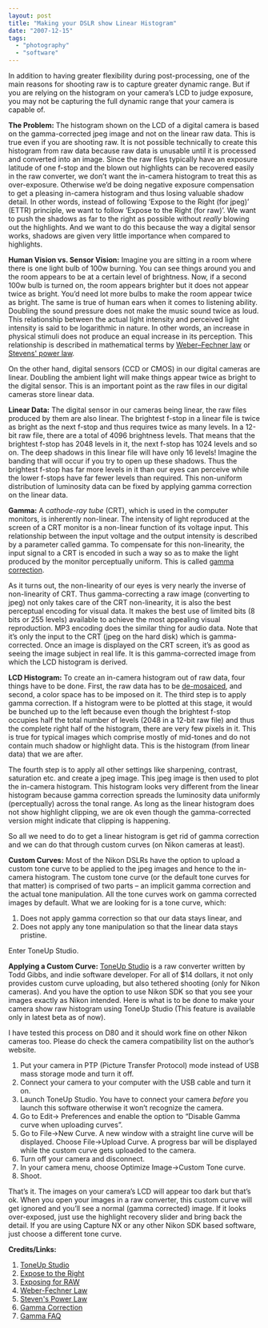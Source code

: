 ```yaml
---
layout: post
title: "Making your DSLR show Linear Histogram"
date: "2007-12-15"
tags: 
  - "photography"
  - "software"
---
```


In addition to having greater flexibility during post-processing, one of the main reasons for shooting raw is to capture greater dynamic range. But if you are relying on the histogram on your camera’s LCD to judge exposure, you may not be capturing the full dynamic range that your camera is capable of.

**The Problem:** The histogram shown on the LCD of a digital camera is based on the gamma-corrected jpeg image and not on the linear raw data. This is true even if you are shooting raw. It is not possible technically to create this histogram from raw data because raw data is unusable until it is processed and converted into an image. Since the raw files typically have an exposure latitude of one f-stop and the blown out highlights can be recovered easily in the raw converter, we don’t want the in-camera histogram to treat this as over-exposure. Otherwise we’d be doing negative exposure compensation to get a pleasing in-camera histogram and thus losing valuable shadow detail. In other words, instead of following ‘Expose to the Right (for jpeg)’ (ETTR) principle, we want to follow ‘Expose to the Right (for raw)’. We want to push the shadows as far to the right as possible without _really_ blowing out the highlights. And we want to do this because the way a digital sensor works, shadows are given very little importance when compared to highlights.

**Human Vision vs. Sensor Vision:** Imagine you are sitting in a room where there is one light bulb of 100w burning. You can see things around you and the room appears to be at a certain level of brightness. Now, if a second 100w bulb is turned on, the room appears brighter but it does not appear twice as bright. You’d need lot more bulbs to make the room appear twice as bright. The same is true of human ears when it comes to listening ability. Doubling the sound pressure does not make the music sound twice as loud. This relationship between the actual light intensity and perceived light intensity is said to be logarithmic in nature. In other words, an increase in physical stimuli does not produce an equal increase in its perception. This relationship is described in mathematical terms by [Weber–Fechner law](http://en.wikipedia.org/wiki/Weber-Fechner_law) or [Stevens' power law](http://en.wikipedia.org/wiki/Stevens%27_power_law).

On the other hand, digital sensors (CCD or CMOS) in our digital cameras are linear. Doubling the ambient light will make things appear twice as bright to the digital sensor. This is an important point as the raw files in our digital cameras store linear data.

**Linear Data:** The digital sensor in our cameras being linear, the raw files produced by them are also linear. The brightest f-stop in a linear file is twice as bright as the next f-stop and thus requires twice as many levels. In a 12-bit raw file, there are a total of 4096 brightness levels. That means that the brightest f-stop has 2048 levels in it, the next f-stop has 1024 levels and so on. The deep shadows in this linear file will have only 16 levels! Imagine the banding that will occur if you try to open up these shadows. Thus the brightest f-stop has far more levels in it than our eyes can perceive while the lower f-stops have far fewer levels than required. This non-uniform distribution of luminosity data can be fixed by applying gamma correction on the linear data.

**Gamma:** A _cathode-ray tube_ (CRT), which is used in the computer monitors, is inherently non-linear. The intensity of light reproduced at the screen of a CRT monitor is a non-linear function of its voltage input. This relationship between the input voltage and the output intensity is described by a parameter called gamma. To compensate for this non-linearity, the input signal to a CRT is encoded in such a way so as to make the light produced by the monitor perceptually uniform. This is called [gamma correction](http://steve.hollasch.net/cgindex/color/gamma.html).

As it turns out, the non-linearity of our eyes is very nearly the inverse of non-linearity of CRT. Thus gamma-correcting a raw image (converting to jpeg) not only takes care of the CRT non-linearity, it is also the best perceptual encoding for visual data. It makes the best use of limited bits (8 bits or 255 levels) available to achieve the most appealing visual reproduction. MP3 encoding does the similar thing for audio data. Note that it’s only the input to the CRT (jpeg on the hard disk) which is gamma-corrected. Once an image is displayed on the CRT screen, it’s as good as seeing the image subject in real life. It is this gamma-corrected image from which the LCD histogram is derived.

**LCD Histogram:** To create an in-camera histogram out of raw data, four things have to be done. First, the raw data has to be [de-mosaiced](http://en.wikipedia.org/wiki/Demosaicing), and second, a color space has to be imposed on it. The third step is to apply gamma correction. If a histogram were to be plotted at this stage, it would be bunched up to the left because even though the brightest f-stop occupies half the total number of levels (2048 in a 12-bit raw file) and thus the complete right half of the histogram, there are very few pixels in it. This is true for typical images which comprise mostly of mid-tones and do not contain much shadow or highlight data. This is the histogram (from linear data) that we are after.

The fourth step is to apply all other settings like sharpening, contrast, saturation etc. and create a jpeg image. This jpeg image is then used to plot the in-camera histogram. This histogram looks very different from the linear histogram because gamma correction spreads the luminosity data uniformly (perceptually) across the tonal range. As long as the linear histogram does not show highlight clipping, we are ok even though the gamma-corrected version might indicate that clipping is happening.

So all we need to do to get a linear histogram is get rid of gamma correction and we can do that through custom curves (on Nikon cameras at least).

**Custom Curves:** Most of the Nikon DSLRs have the option to upload a custom tone curve to be applied to the jpeg images and hence to the in-camera histogram. The custom tone curve (or the default tone curves for that matter) is comprised of two parts – an implicit gamma correction and the actual tone manipulation. All the tone curves work on gamma corrected images by default. What we are looking for is a tone curve, which:

1. Does not apply gamma correction so that our data stays linear, and
2. Does not apply any tone manipulation so that the linear data stays pristine.

Enter ToneUp Studio.

**Applying a Custom Curve:** [ToneUp Studio](http://www.toneupstudio.com/) is a raw converter written by Todd Gibbs, and indie software developer. For all of $14 dollars, it not only provides custom curve uploading, but also tethered shooting (only for Nikon cameras). And you have the option to use Nikon SDK so that you see your images exactly as Nikon intended. Here is what is to be done to make your camera show raw histogram using ToneUp Studio (This feature is available only in latest beta as of now).

I have tested this process on D80 and it should work fine on other Nikon cameras too. Please do check the camera compatibility list on the author’s website.

1. Put your camera in PTP (Picture Transfer Protocol) mode instead of USB mass storage mode and turn it off.
2. Connect your camera to your computer with the USB cable and turn it on.
3. Launch ToneUp Studio. You have to connect your camera _before_ you launch this software otherwise it won’t recognize the camera.
4. Go to Edit-> Preferences and enable the option to “Disable Gamma curve when uploading curves”.
5. Go to File->New Curve. A new window with a straight line curve will be displayed. Choose File->Upload Curve. A progress bar will be displayed while the custom curve gets uploaded to the camera.
6. Turn off your camera and disconnect.
7. In your camera menu, choose Optimize Image->Custom Tone curve.
8. Shoot.

That’s it. The images on your camera’s LCD will appear too dark but that’s ok. When you open your images in a raw converter, this custom curve will get ignored and you’ll see a normal (gamma corrected) image. If it looks over-exposed, just use the highlight recovery slider and bring back the detail. If you are using Capture NX or any other Nikon SDK based software, just choose a different tone curve.

**Credits/Links:**

1. [ToneUp Studio](http://www.toneupstudio.com/)
2. [Expose to the Right](http://www.luminous-landscape.com/tutorials/expose-right.shtml)
3. [Exposing for RAW](http://www.digitalphotopro.com/tech/exposing-for-raw.html)
4. [Weber-Fechner Law](http://en.wikipedia.org/wiki/Weber-Fechner_law)
5. [Steven's Power Law](http://en.wikipedia.org/wiki/Stevens%27_power_law)
6. [Gamma Correction](http://steve.hollasch.net/cgindex/color/gamma.html)
7. [Gamma FAQ](http://www.poynton.com/GammaFAQ.html)
